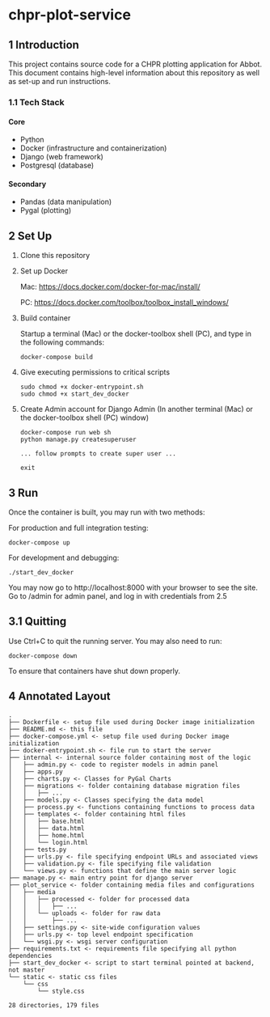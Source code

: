 # chpr-plot-service

## 1 Introduction
This project contains source code for a CHPR plotting application for Abbot. This document contains high-level information about this repository as well as set-up and run instructions.

### 1.1 Tech Stack

#### Core

- Python 
- Docker (infrastructure and containerization)
- Django (web framework)
- Postgresql (database)  

#### Secondary

- Pandas (data manipulation)
- Pygal  (plotting)

## 2 Set Up

1. Clone this repository

2. Set up Docker

    Mac: https://docs.docker.com/docker-for-mac/install/

    PC: https://docs.docker.com/toolbox/toolbox_install_windows/

3. Build container

    Startup a terminal (Mac) or the docker-toolbox shell (PC), and type in the following commands:

    ```
    docker-compose build
    ```

4. Give executing permissions to critical scripts
   
    ```
    sudo chmod +x docker-entrypoint.sh
    sudo chmod +x start_dev_docker
    ```
    
5. Create Admin account for Django Admin (In another terminal (Mac) or the docker-toolbox shell (PC) window)

    ```
    docker-compose run web sh
    python manage.py createsuperuser
    
    ... follow prompts to create super user ...
    
    exit
    ```

## 3 Run

Once the container is built, you may run with two methods:

For production and full integration testing:

```
docker-compose up
```

For development and debugging:

```
./start_dev_docker
```

You may now go to http://localhost:8000 with your browser to see the site. Go to /admin for admin panel, and
log in with credentials from 2.5

## 3.1 Quitting

Use Ctrl+C to quit the running server. You may also need to run:

```
docker-compose down
```

To ensure that containers have shut down properly.

## 4 Annotated Layout
```
.
├── Dockerfile <- setup file used during Docker image initialization
├── README.md <- this file
├── docker-compose.yml <- setup file used during Docker image initialization
├── docker-entrypoint.sh <- file run to start the server
├── internal <- internal source folder containing most of the logic
│   ├── admin.py <- code to register models in admin panel
│   ├── apps.py
│   ├── charts.py <- Classes for PyGal Charts
│   ├── migrations <- folder containing database migration files
│   │   ├── ...
│   ├── models.py <- Classes specifying the data model
│   ├── process.py <- functions containing functions to process data
│   ├── templates <- folder containing html files
│   │   ├── base.html
│   │   ├── data.html
│   │   ├── home.html
│   │   └── login.html
│   ├── tests.py
│   ├── urls.py <- file specifying endpoint URLs and associated views
│   ├── validation.py <- file specifying file validation
│   └── views.py <- functions that define the main server logic
├── manage.py <- main entry point for django server
├── plot_service <- folder containing media files and configurations
│   ├── media
│   │   ├── processed <- folder for processed data
│   │   │   ├── ...
│   │   └── uploads <- folder for raw data
│   │       ├── ...
│   ├── settings.py <- site-wide configuration values
│   ├── urls.py <- top level endpoint specification
│   └── wsgi.py <- wsgi server configuration
├── requirements.txt <- requirements file specifying all python dependencies
├── start_dev_docker <- script to start terminal pointed at backend, not master
└── static <- static css files
    └── css 
        └── style.css

28 directories, 179 files
```
